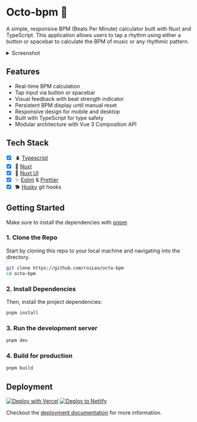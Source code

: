 # Octo-bpm 🎵

A simple, responsive BPM (Beats Per Minute) calculator built with Nuxt and TypeScript. This application allows users to tap a rhythm using either a button or spacebar to calculate the BPM of music or any rhythmic pattern.

<details>
  <summary>Screenshot</summary>
  
![Screenshot 2025-06-05 at 16-57-30 Next](https://github.com/user-attachments/assets/bb501e52-62cc-44a5-9414-8eb6b4a62613)

</details>

## Features

- Real-time BPM calculation
- Tap input via button or spacebar
- Visual feedback with beat strength indicator
- Persistent BPM display until manual reset
- Responsive design for mobile and desktop
- Built with TypeScript for type safety
- Modular architecture with Vue 3 Composition API

## Tech Stack

- [x] 🪲 [Typescript](https://www.typescriptlang.org/)
- [x] 💚 [Nuxt](https://nuxt.com//)
- [x] 🌊 [Nuxt UI](https://ui.nuxt.com/)
- [x] ✨ [Eslint](https://eslint.org/) & [Prettier](https://prettier.io/)
- [x] 🐕 [Husky](https://github.com/typicode/husky) git hooks

## Getting Started

Make sure to install the dependencies with [pnpm](https://pnpm.io/installation#using-corepack)

### 1. Clone the Repo

Start by cloning this repo to your local machine and navigating into the directory.

```bash
git clone https://github.com/roiLeo/octo-bpm
cd octo-bpm
```

### 2. Install Dependencies

Then, install the project dependencies:

```bash
pnpm install
```

### 3. Run the development server

```bash
pnpm dev
```

### 4. Build for production

```bash
pnpm build
```

## Deployment

[![Deploy with Vercel](https://vercel.com/button)](https://vercel.com/new/clone?repository-url=https://github.com/roiLeo/octo-bpm) [![Deploy to Netlify](https://www.netlify.com/img/deploy/button.svg)](https://app.netlify.com/start/deploy?repository=https://github.com/roiLeo/octo-bpm)

Checkout the [deployment documentation](https://nuxt.com//guide/deploy/presets) for more information.
